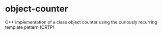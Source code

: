 # object-counter
C++ implementation of a class object counter using the curiously recurring template pattern (CRTP)
